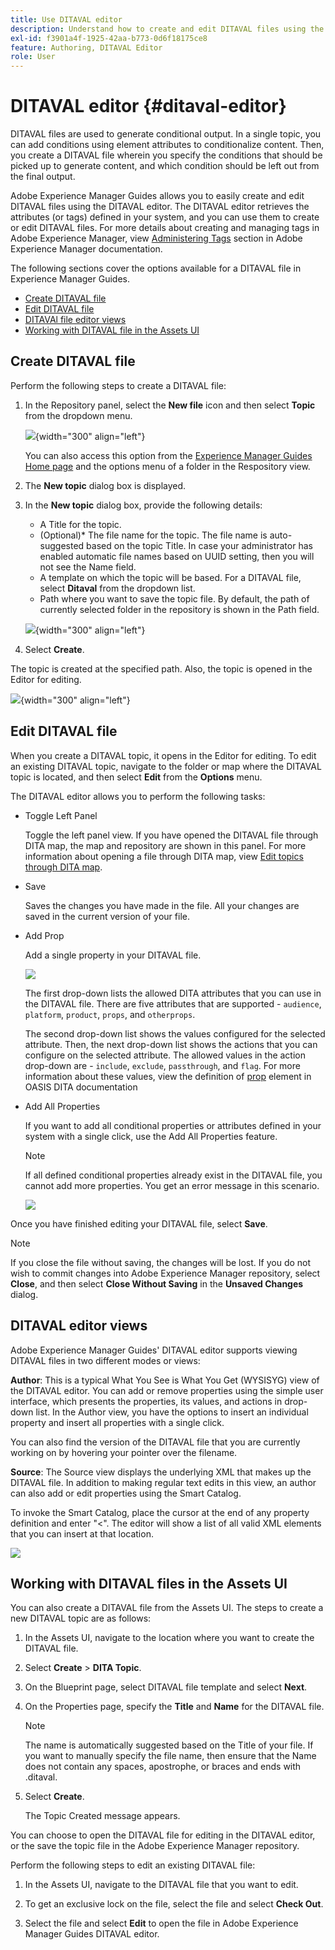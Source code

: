 ```yaml
---
title: Use DITAVAL editor
description: Understand how to create and edit DITAVAL files using the DIVATAL Editor in Adobe Experience Manager Guides. Know how the DITAVAL editor supports DITAVAL files in author and source views.
exl-id: f3901a4f-1925-42aa-b773-0d6f18175ce8
feature: Authoring, DITAVAL Editor
role: User
---
```

# DITAVAL editor {#ditaval-editor}

DITAVAL files are used to generate conditional output. In a single topic, you can add conditions using element attributes to conditionalize content. Then, you create a DITAVAL file wherein you specify the conditions that should be picked up to generate content, and which condition should be left out from the final output.

Adobe Experience Manager Guides allows you to easily create and edit DITAVAL files using the DITAVAL editor. The DITAVAL editor retrieves the attributes \(or tags\) defined in your system, and you can use them to create or edit DITAVAL files. For more details about creating and managing tags in Adobe Experience Manager, view [Administering Tags](https://experienceleague.adobe.com/docs/experience-manager-cloud-service/sites/authoring/features/tags.html?lang=en) section in Adobe Experience Manager documentation.

The following sections cover the options available for a DITAVAL file in Experience Manager Guides.

- [Create DITAVAL file](#create-ditaval-file)
- [Edit DITAVAL file](#edit-ditaval-file)
- [DITAVAl file editor views](#ditaval-editor-views)
- [Working with DITAVAL file in the Assets UI](#working-with-ditaval-files-in-the-assets-ui)

## Create DITAVAL file 

Perform the following steps to create a DITAVAL file:

1. In the Repository panel, select the **New file** icon and then select **Topic** from the dropdown menu. 

    ![](images/new-file-option.png){width="300" align="left"}

    You can also access this option from the [Experience Manager Guides Home page](./intro-home-page.md) and the options menu of a folder in the Respository view. 

2. The **New topic** dialog box is displayed.
    
3. In the **New topic** dialog box, provide the following details:
    - A Title for the topic.
    - \(Optional\)* The file name for the topic. The file name is auto-suggested based on the topic Title. In case your administrator has enabled automatic file names based on UUID setting, then you will not see the Name field.
    - A template on which the topic will be based. For a DITAVAL file, select **Ditaval** from the dropdown list.
    - Path where you want to save the topic file. By default, the path of currently selected folder in the repository is shown in the Path field.

    ![](images/new-topic-dialog-ditaval.png){width="300" align="left"}

    
4. Select **Create**. 
    
The topic is created at the specified path. Also, the topic is opened in the Editor for editing.

![](images/ditaval-file-editor.png){width="300" align="left"}

## Edit DITAVAL file

When you create a DITAVAL topic, it opens in the Editor for editing. To edit an existing DITAVAL topic, navigate to the folder or map where the DITAVAL topic is located, and then select **Edit** from the **Options** menu.

The DITAVAL editor allows you to perform the following tasks:

- Toggle Left Panel

   Toggle the left panel view. If you have opened the DITAVAL file through DITA map, the map and repository are shown in this panel. For more information about opening a file through DITA map, view [Edit topics through DITA map](map-editor-advanced-map-editor.md#id17ACJ0F0FHS).

- Save

   Saves the changes you have made in the file. All your changes are saved in the current version of your file.

- Add Prop
    
   Add a single property in your DITAVAL file.

   ![](images/ditaval-editor-props-new.png)

   The first drop-down lists the allowed DITA attributes that you can use in the DITAVAL file. There are five attributes that are supported - `audience`, `platform`, `product`, `props`, and `otherprops`.

    The second drop-down list shows the values configured for the selected attribute. Then, the next drop-down list shows the actions that you can configure on the selected attribute. The allowed values in the action drop-down are - `include`, `exclude`, `passthrough`, and `flag`. For more information about these values, view the definition of [prop](http://docs.oasis-open.org/dita/dita/v1.3/errata01/os/complete/part3-all-inclusive/langRef/ditaval/ditaval-prop.html#ditaval-prop) element in OASIS DITA documentation

- Add All Properties

   If you want to add all conditional properties or attributes defined in your system with a single click, use the Add All Properties feature.

    >[!NOTE]
    >
    > If all defined conditional properties already exist in the DITAVAL file, you cannot add more properties. You get an error message in this scenario.

    ![](images/ditaval-all-props-new.png)

Once you have finished editing your DITAVAL file, select **Save**.

>[!NOTE]
>
> If you close the file without saving, the changes will be lost. If you do not wish to commit changes into Adobe Experience Manager repository, select **Close**, and then select **Close Without Saving** in the **Unsaved Changes** dialog.

## DITAVAL editor views 

Adobe Experience Manager Guides' DITAVAL editor supports viewing DITAVAL files in two different modes or views:

**Author**:   This is a typical What You See is What You Get \(WYSISYG\) view of the DITAVAL editor. You can add or remove properties using the simple user interface, which presents the properties, its values, and actions in drop-down list. In the Author view, you have the options to insert an individual property and insert all properties with a single click.

You can also find the version of the DITAVAL file that you are currently working on by hovering your pointer over the filename.

**Source**:   The Source view displays the underlying XML that makes up the DITAVAL file. In addition to making regular text edits in this view, an author can also add or edit properties using the Smart Catalog.

To invoke the Smart Catalog, place the cursor at the end of any property definition and enter "<". The editor will show a list of all valid XML elements that you can insert at that location.

![](images/ditaval-source-view-new.png)


## Working with DITAVAL files in the Assets UI

You can also create a DITAVAL file from the Assets UI. The steps to create a new DITAVAL topic are as follows:

1.  In the Assets UI, navigate to the location where you want to create the DITAVAL file.

1.  Select **Create** \> **DITA Topic**.

1.  On the Blueprint page, select DITAVAL file template and select **Next**.

1.  On the Properties page, specify the **Title** and **Name** for the DITAVAL file.

    >[!NOTE]
    >
    > The name is automatically suggested based on the Title of your file. If you want to manually specify the file name, then ensure that the Name does not contain any spaces, apostrophe, or braces and ends with .ditaval.

1.  Select **Create**. 

    The Topic Created message appears.

You can choose to open the DITAVAL file for editing in the DITAVAL editor, or the save the topic file in the Adobe Experience Manager repository.

Perform the following steps to edit an existing DITAVAL file:

1.  In the Assets UI, navigate to the DITAVAL file that you want to edit.

1.  To get an exclusive lock on the file, select the file and select **Check Out**.

1.  Select the file and select **Edit** to open the file in Adobe Experience Manager Guides DITAVAL editor.




